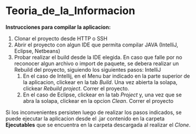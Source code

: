 # Teoria_de_la_Informacion

<b>Instrucciones para compilar la aplicacion:</b>

<ol>
  <li> Clonar el proyecto desde HTTP o SSH </li>
  <li> Abrir el proyecto con algun IDE que permita compilar JAVA (IntelliJ, Eclipse, Netbeans) </li>
  <li> 
    Probar realizar el build desde la IDE elegida. En caso que falle por no reconocer algun archivo o import de paquete, se debera realizar un Rebuild del proyecto, siguiendo los siguientes pasos: IntelliJ
    <ol>
      <li> En el caso de Intellij, en el Menu bar indicado en la parte superior de la aplicacion, clickear en la tab <em>Build</em>. Una vez abierta la solapa, clickear <em>Rebuild project</em>. Correr el proyecto.
      <li> En el caso de Eclipse, clickear en la tab <em>Project</em> y, una vez que se abra la solapa, clickear en la opcion <em>Clean</em>. Correr el proyecto</li>
    </ol>
  </li>
</ol>


<p> Si los inconvenientes persisten luego de realizar los pasos indicados, se puede ejecutar la aplicacion desde el .jar contenido en la carpeta <b>Ejecutables</b> que se encuentra en la carpeta descargada al realizar el <em>Clone</em>. </p>
